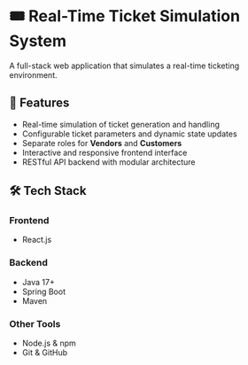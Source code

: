 # 🎟️ Real-Time Ticket Simulation System

A full-stack web application that simulates a real-time ticketing environment.

## 🚀 Features

- Real-time simulation of ticket generation and handling
- Configurable ticket parameters and dynamic state updates
- Separate roles for **Vendors** and **Customers**
- Interactive and responsive frontend interface
- RESTful API backend with modular architecture

## 🛠️ Tech Stack

### Frontend
- React.js
  
### Backend
- Java 17+
- Spring Boot
- Maven

### Other Tools
- Node.js & npm
- Git & GitHub

